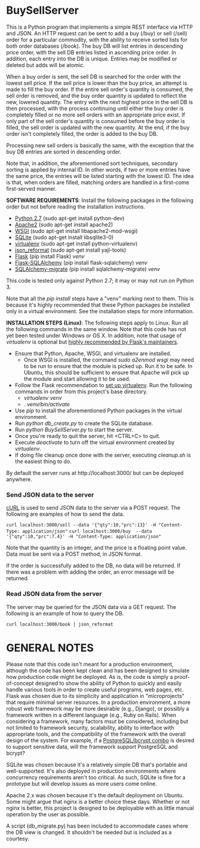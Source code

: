 # BuySellServer

This is a Python program that implements a simple REST interface via HTTP and JSON. An HTTP request can be sent to add a buy (/buy) or sell (/sell) order for a particular commodity, with the ability to receive sorted lists for both order databases (/book). The buy DB will list entries in descending price order, with the sell DB entries listed in ascending price order. In addition, each entry into the DB is unique. Entries may be modified or deleted but adds will be atomic.

When a buy order is sent, the sell DB is searched for the order with the lowest sell price. If the sell price is lower than the buy price, an attempt is made to fill the buy order. If the entire sell order's quantity is consumed, the sell order is removed, and the buy order quantity is updated to reflect the new, lowered quantity. The entry with the next highest price in the sell DB is then processed, with the process continuing until either the buy order is completely filled or no more sell orders with an appropriate price exist. If only part of the sell order's quantity is consumed before the buy order is filled, the sell order is updated with the new quantity. At the end, if the buy order isn't completely filled, the order is added to the buy DB.

Processing new sell orders is basically the same, with the exception that the buy DB entries are sorted in descending order.

Note that, in addition, the aforementioned sort techniques, secondary sorting is applied by internal ID. In other words, if two or more entries have the same price, the entries will be listed starting with the lowest ID. The idea is that, when orders are filled, matching orders are handled in a first-come first-served manner.

**SOFTWARE REQUIREMENTS**:
Install the following packages in the following order but not before reading the installation instructions.

* [Python 2.7](https://www.python.org/)  (sudo apt-get install python-dev)
* [Apache2](https://httpd.apache.org/)  (sudo apt-get install apache2)
* [WSGI](https://code.google.com/archive/p/modwsgi/)  (sudo apt-get install libapache2-mod-wsgi)
* [SQLite](https://www.sqlite.org/)  (sudo apt-get install libsqlite3-0)
* [virtualenv](https://pypi.python.org/pypi/virtualenv)  (sudo apt-get install python-virtualenv)
* [json_reformat](https://lloyd.github.io/yajl/)  (sudo apt-get install yajl-tools)
* [Flask](http://flask.pocoo.org/)  (pip install Flask)  *venv*
* [Flask-SQLAlchemy](http://flask-sqlalchemy.pocoo.org/)  (pip install flask-sqlalchemy)  *venv*
* [SQLAlchemy-migrate](https://pypi.python.org/pypi/sqlalchemy-migrate)  (pip install sqlalchemy-migrate)  *venv*

This code is tested only against Python 2.7; it may or may not run on Python 3.

Note that all the *pip install* steps have a "venv" marking next to them. This is because it's highly recommended that these Python packages be installed only in a virtual environment. See the installation steps for more information.

**INSTALLATION STEPS (Linux)**:
The following steps apply to Linux. Run all the following commands in the same window. Note that this code has not yet been tested under Windows or OS X. In addition, note that usage of *virtualenv* is optional but [highly recommended by Flask's maintainers](http://flask.pocoo.org/docs/0.10/installation/).

* Ensure that Python, Apache, WSGI, and virtualenv are installed.
  * Once WSGI is installed, the command *sudo a2enmod wsgi* may need to be run to ensure that the module is picked up. Run it to be safe. In Ubuntu, this should be sufficient to ensure that Apache will pick up the module and start allowing it to be used.
* Follow the Flask recommendation to [set up virtualenv](http://flask.pocoo.org/docs/0.10/installation/). Run the following commands in order from this project's base directory.
  * *virtualenv venv*
  * *. venv/bin/activate*
* Use *pip* to install the aforementioned Python packages in the virtual environment.
* Run *python db_create.py* to create the SQLite database.
* Run *python BuySellServer.py* to start the server.
* Once you're ready to quit the server, hit <CTRL+C> to quit.
* Execute *deactivate* to turn off the virtual environment created by *virtualenv*.
* If doing file cleanup once done with the server, executing *cleanup.sh* is the easiest thing to do.

By default the server runs at http://localhost:3000/ but can be deployed anywhere.

### Send JSON data to the server ###
[cURL](http://curl.haxx.se/) is used to send JSON data to the server via a POST request. The following are examples of how to send the data.

`curl localhost:3000/sell --data '{"qty":10,"prc":13}' -H "Content-Type: application/json"`
`curl localhost:3000/buy  --data '{"qty":10,"prc":7.4}' -H "Content-Type: application/json"`

Note that the quantity is an integer, and the price is a floating point value. Data must be sent via a POST method, in JSON format.

If the order is successfully added to the DB, no data will be returned. If there was a problem with adding the order, an error message will be returned.

### Read JSON data from the server ###
The server may be queried for the JSON data via a GET request. The following is an example of how to query the DB.

`curl localhost:3000/book | json_reformat`

# GENERAL NOTES #
Please note that this code isn't meant for a production environment, although the code has been kept clean and has been designed to simulate how production code might be deployed. As is, the code is simply a proof-of-concept designed to show the ability of Python to quickly and easily handle various tools in order to create useful programs, web pages, etc. Flask was chosen due to its simplicity and application in "microprojects" that require minimal server resources. In a production environment, a more robust web framework may be more desirable (e.g., Django), or possibly a framework written in a different language (e.g., Ruby on Rails). When considering a framework, many factors msut be considered, including but not limited to framework security, scalability, ability to interface with appropriate tools, and the compatibility of the framework with the overall design of the system. For example, if a [PostgreSQL/bcrypt combo](http://crafted-software.blogspot.com/2011/05/modern-way-to-store-passwords-bcrypt.html) is desired to support sensitive data, will the framework support PostgreSQL and bcrypt?

SQLite was chosen because it's a relatively simple DB that's portable and well-supported. It's also deployed in production environments where concurrency requirements aren't too critical. As such, SQLite is fine for a prototype but will develop issues as more users come online.

Apache 2.x was chosen because it's the default deployment on Ubuntu. Some might argue that nginx is a better choice these days. Whether or not nginx is better, this project is designed to be deployable with as little manual operation by the user as possible.

A script (db_migrate.py) has been included to accommodate cases where the DB view is changed. It shouldn't be needed but is included as a courtesy.
